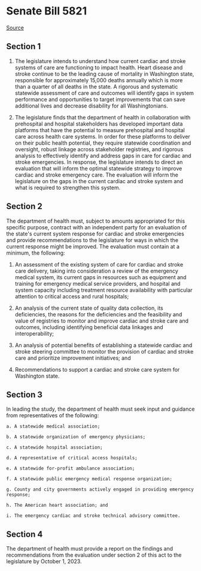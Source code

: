 # Senate Bill 5821

[Source](http://lawfilesext.leg.wa.gov/biennium/2021-22/Xml/Bills/Senate%20Bills/5821.xml)
## Section 1
1. The legislature intends to understand how current cardiac and stroke systems of care are functioning to impact health. Heart disease and stroke continue to be the leading cause of mortality in Washington state, responsible for approximately 15,000 deaths annually which is more than a quarter of all deaths in the state. A rigorous and systematic statewide assessment of care and outcomes will identify gaps in system performance and opportunities to target improvements that can save additional lives and decrease disability for all Washingtonians.

2. The legislature finds that the department of health in collaboration with prehospital and hospital stakeholders has developed important data platforms that have the potential to measure prehospital and hospital care across health care systems. In order for these platforms to deliver on their public health potential, they require statewide coordination and oversight, robust linkage across stakeholder registries, and rigorous analysis to effectively identify and address gaps in care for cardiac and stroke emergencies. In response, the legislature intends to direct an evaluation that will inform the optimal statewide strategy to improve cardiac and stroke emergency care. The evaluation will inform the legislature on the gaps in the current cardiac and stroke system and what is required to strengthen this system.


## Section 2
The department of health must, subject to amounts appropriated for this specific purpose, contract with an independent party for an evaluation of the state's current system response for cardiac and stroke emergencies and provide recommendations to the legislature for ways in which the current response might be improved. The evaluation must contain at a minimum, the following:

1. An assessment of the existing system of care for cardiac and stroke care delivery, taking into consideration a review of the emergency medical system, its current gaps in resources such as equipment and training for emergency medical service providers, and hospital and system capacity including treatment resource availability with particular attention to critical access and rural hospitals;

2. An analysis of the current state of quality data collection, its deficiencies, the reasons for the deficiencies and the feasibility and value of registries to monitor and improve cardiac and stroke care and outcomes, including identifying beneficial data linkages and interoperability;

3. An analysis of potential benefits of establishing a statewide cardiac and stroke steering committee to monitor the provision of cardiac and stroke care and prioritize improvement initiatives; and

4. Recommendations to support a cardiac and stroke care system for Washington state.


## Section 3
In leading the study, the department of health must seek input and guidance from representatives of the following:

    a. A statewide medical association;

    b. A statewide organization of emergency physicians;

    c. A statewide hospital association;

    d. A representative of critical access hospitals;

    e. A statewide for-profit ambulance association;

    f. A statewide public emergency medical response organization;

    g. County and city governments actively engaged in providing emergency response;

    h. The American heart association; and

    i. The emergency cardiac and stroke technical advisory committee.


## Section 4
The department of health must provide a report on the findings and recommendations from the evaluation under section 2 of this act to the legislature by October 1, 2023.

